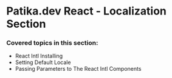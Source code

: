 # Patika.dev React - Localization Section

### Covered topics in this section:
* React Intl Installing
* Setting Default Locale
* Passing Parameters to The React Intl Components





